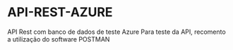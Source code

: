 # API-REST-AZURE
API Rest com banco de dados de teste Azure
Para teste da API, recomento a utilização do software POSTMAN
